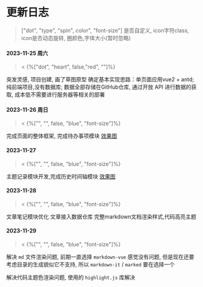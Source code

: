 # 更新日志

> ["dot", "type", "spin", color", "font-size"]
>  是否自定义, icon字符class, icon是否动态旋转, 圈颜色,字体大小(暂时忽略) 



<!-- 
#### 测速时间轴UI

>< {%["", "", true, "green", ""]%}

- ["", "", "green", ""]


#### 测速时间轴UI

>< {%["", "", true,"red", ""]%}

- ["", "", "red", ""]


#### 测速时间轴UI

>< {%["", "", true, "gray", ""]%}

- ["", "", "gray", ""]


#### 测速时间轴UI

>< {%["dot", "clock-circle-o", false, "blue", "font-size: 16px;"]%}

- ["dot", "clock-circle-o", "blue", "font-size: 16px;"]


 -->







#### 2023-11-25 周六

>< {%["dot", "heart", false,"red", ""]%}

突发灵感, 项目创建, 画了草图原型
确定基本实现思路：单页面应用vue2 + antd; 纯前端项目,没有数据库; 数据全部存储在GitHub仓库, 通过开放 API 进行数据的获取, 成本低不需要进行服务器等相关的部署

#### 2023-11-26 周日

>< {%["", "", false, "blue", "font-size"]%}

完成页面的整体框架, 完成待办事项模块 [效果图](https://gitcdn.xiaodongxier.com/obsidian/202311272349210.webp)



#### 2023-11-27

<!-- >< {%["dot", "alert", false, "", "font-size"]%} -->
>< {%["", "", false, "blue", "font-size"]%}

主题记录模块开发,完成历史时间轴模块 [效果图](https://gitcdn.xiaodongxier.com/obsidian/202311272352787.webp)



#### 2023-11-28

<!-- >< {%["dot", "bug", false, "blie", "font-size"]%} -->
>< {%["", "", false, "blue", "font-size"]%}

文章笔记模块优化
文章接入数据仓库
完整markdown文档渲染样式,代码高亮主题



#### 2023-11-29

>< {%["", "", false, "blue", "font-size"]%}

解决 `md` 文件渲染问题, 前期一直选择 `markdown-vue` 感觉没有问题, 但是现在还要考虑目录的生成貌似它不支持, 所以 `markdown-it` / `marked` 要在选择一个

解决代码主题色渲染问题, 使用的 `highlight.js`  库解决






